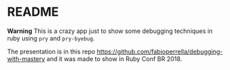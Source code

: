 # README

**Warning** This is a crazy app just to show some debugging techniques in ruby
using `pry` and `pry-byebug`.

The presentation is in this repo https://github.com/fabioperrella/debugging-with-mastery
and it was made to show in Ruby Conf BR 2018.
